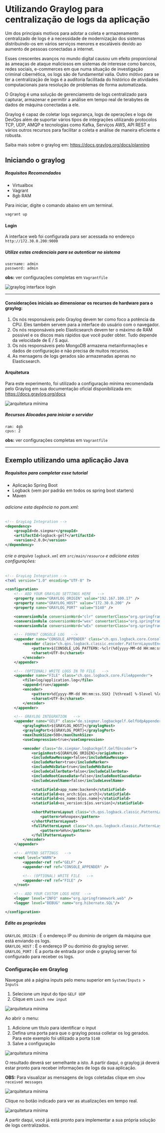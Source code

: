 # Utilizando Graylog para centralização de logs da aplicação

Um dos principais motivos para adotar a coleta e armazenamento centralizado de logs é a necessidade de modernização dos sistemas distribuindo-os em vários serviços menores e escaláveis devido ao aumento de pessoas conectadas a internet.

Esses crescentes avanços no mundo digital causou um efeito proporcional às ameaças de ataque maliciosos em sistemas de interesse como bancos, redes sociais, e-commerces em que numa situação de investigação criminal cibernética, os logs são de fundamental valia. Outro mótivo para se ter a centralização de logs é a auditoria facilitada do histórico de atividades computacionais para resolução de problemas de forma automatizada.

O Graylog é uma solução de gerenciamento de logs centralizado para capturar, armazenar e permitir a análise em tempo real de terabytes de dados de máquina conectadas a ele.

Graylog é capaz de coletar logs segurança, logs de operações e logs de DevOps além de suportar vários tipos de integrações utilizando protocolos TCP, UDP, AMQP e tecnologias como Kafka, Serviços AWS, API REST e vários outros recursos para facilitar a coleta e análise de maneira eficiente e robusta.

Saiba mais sobre o graylog em: https://docs.graylog.org/docs/planning

## Iniciando o graylog

##### Requisitos Recomendados

- Virtualbox
- Vagrant
- 8gb RAM

Para iniciar, digite o comando abaixo em um terminal.

```bash
vagrant up
```

#### Login

A interface web foi configurada para ser acessada no endereço `http://172.30.0.200:9000`

##### Utilize estas credenciais para se autenticar no sistema

```
username: admin
password: admin
```

**obs:** ver configurações completas em `Vagrantfile`

<img src="assets/graylog_interface.png" alt="graylog interface login" >

---

#### Considerações iniciais ao dimensionar os recursos de hardware para o graylog:

1. Os nós responsáveis pelo Graylog devem ter como foco a potência da CPU. Eles também servem para a interface do usuário com o navegador.
2. Os nós responsáveis pelo Elasticsearch devem ter o máximo de RAM possível e os discos mais rápidos que você puder obter. Tudo depende da velocidade de E / S aqui.
3. Os nós responsáveis pelo MongoDB armazena metainformações e dados de configuração e não precisa de muitos recursos.
4. As mensagens de logs gerados são armazenadas apenas no Elasticsearch.

#### Arquitetura

Para este experimento, foi utilizado a configuração mínima recomendada pelo Graylog em sua documentação oficial disponibilizada em: https://docs.graylog.org/docs

<img src="assets/architec_small_setup.png" alt="arquitetura mínima" >

##### Recursos Alocados para iniciar o servidor

```
ram: 4gb
cpus: 2
```

**obs:** ver configurações completas em `Vagrantfile`

---

## Exemplo utilizando uma aplicação Java

##### Requisitos para completar esse tutorial

- Aplicação Spring Boot
- Logback (vem por padrão em todos os spring boot starters)
- Maven

###### adicione esta depência no pom.xml:

```xml
<!-- GrayLog Integration -->
<dependency>
    <groupId>de.siegmar</groupId>
    <artifactId>logback-gelf</artifactId>
    <version>2.0.0</version>
</dependency>
```

###### crie o arquivo `logback.xml` em `src/main/resource` e adicione estas configurações:

```xml
<!-- GrayLog Integration -->
<?xml version="1.0" encoding="UTF-8" ?>

<configuration>
    <!-- ADD YOUR GRAYLOG SETTINGS HERE   -->
    <property name="GRAYLOG_ORIGIN" value="192.167.100.17" />
    <property name="GRAYLOG_HOST" value="172.30.0.200" />
    <property name="GRAYLOG_PORT" value="5140" />

    <conversionRule conversionWord="clr" converterClass="org.springframework.boot.logging.logback.ColorConverter" />
    <conversionRule conversionWord="wex" converterClass="org.springframework.boot.logging.logback.WhitespaceThrowableProxyConverter" />
    <conversionRule conversionWord="wEx" converterClass="org.springframework.boot.logging.logback.ExtendedWhitespaceThrowableProxyConverter" />

    <!-- FORMAT CONSOLE LOG   -->
    <appender name="CONSOLE_APPENDER" class="ch.qos.logback.core.ConsoleAppender">
        <encoder class="ch.qos.logback.classic.encoder.PatternLayoutEncoder">
            <pattern>${CONSOLE_LOG_PATTERN:-%clr(%d{yyyy-MM-dd HH:mm:ss.SSSX}){faint} %clr(${LOG_LEVEL_PATTERN:-%5p}) %clr(${PID:- }){magenta} %clr(---){faint} [%thread] %clr(%logger){cyan} %clr(:){faint} %m%n${LOG_EXCEPTION_CONVERSION_WORD:-%wEx}}</pattern>
            <charset>UTF-8</charset>
        </encoder>
    </appender>

    <!-- (OPTIONAL) WRITE LOGS IN TO FILE   -->
    <appender name="FILE" class="ch.qos.logback.core.FileAppender">
        <file>log/application.log</file>
        <append>true</append>
        <encoder>
            <pattern>%d{yyyy-MM-dd HH:mm:ss.SSX} [%thread] %-5level %logger{35} - %msg%n</pattern>
            <charset>UTF-8</charset>
        </encoder>
    </appender>

    <!-- GRAYLOG INTEGRATION   -->
    <appender name="GELF" class="de.siegmar.logbackgelf.GelfUdpAppender">
        <graylogHost>${GRAYLOG_HOST}</graylogHost>
        <graylogPort>${GRAYLOG_PORT}</graylogPort>
        <maxChunkSize>508</maxChunkSize>
        <useCompression>true</useCompression>

        <encoder class="de.siegmar.logbackgelf.GelfEncoder">
            <originHost>${GRAYLOG_ORIGIN}</originHost>
            <includeRawMessage>false</includeRawMessage>
            <includeMarker>true</includeMarker>
            <includeMdcData>true</includeMdcData>
            <includeCallerData>false</includeCallerData>
            <includeRootCauseData>false</includeRootCauseData>
            <includeLevelName>false</includeLevelName>

            <staticField>app_name:backend</staticField>
            <staticField>os_arch:${os.arch}</staticField>
            <staticField>os_name:${os.name}</staticField>
            <staticField>os_version:${os.version}</staticField>

            <shortPatternLayout class="ch.qos.logback.classic.PatternLayout">
                <pattern>%m%nopex</pattern>
            </shortPatternLayout>
            <fullPatternLayout class="ch.qos.logback.classic.PatternLayout">
                <pattern>%m%n</pattern>
            </fullPatternLayout>
        </encoder>
    </appender>

    <!-- APPEND SETTINGS   -->
    <root level="WARN">
        <appender-ref ref="GELF" />
        <appender-ref ref="CONSOLE_APPENDER" />

        <!-- (OPTIONAL) WRITE FILE   -->
        <appender-ref ref="FILE" />
    </root>

    <!-- ADD YOUR CUSTOM LOGS HERE  -->
    <logger level="INFO" name="org.springframework.web" />
    <logger level="DEBUG" name="org.hibernate.SQL"/>

</configuration>
```

##### Edite as propriedas

`GRAYLOG_ORIGIN` : É o endereço IP ou dominio de origem da máquina que está enviando os logs.  
`GRAYLOG_HOST` : É o endereço IP ou dominio do graylog server.  
`GRAYLOG_PORT` : É a porta de entrada por onde o graylog server foi configurado para receber os logs.

### Configuração em Graylog

Navegue até a página inputs pelo menu superior em `System/Inputs > Inputs`

1. Selecione um input do tipo `GELF UDP`
2. Clique em `Lauch new input`

<img src="assets/graylog_add_input.png" alt="arquitetura mínima" >

<br>

Ao abrir o menu:

1. Adicione um titulo para identificar o input
2. Defina uma porta para que o graylog possa colletar os log gerados.  
   Para este exemplo foi utilizado a porta `5140`
3. Salve a configuração

<img src="assets/graylog_add_config.png" alt="arquitetura mínima" >

<br>

O resultado deverá ser semelhante a isto. A partir daqui, o graylog já deverá estar pronto para receber informações de logs da sua aplicação.

**OBS:** Para visualizar as mensagens de logs coletadas clique em `show received messages`

<img src="assets/graylog_show_input.png" alt="arquitetura mínima" >

<br>

Clique no botão indicado para ver as atualizações em tempo real.

<img src="assets/graylog_collector.png" alt="arquitetura mínima" >

<br>

A partir daqui, você já está pronto para implementar a sua própria solução de logs centralizados.
